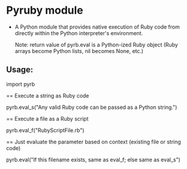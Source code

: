 Pyruby module
=============

- A Python module that provides native execution of Ruby code
  	from directly within the Python interpreter's environment.
 
  Note: return value of pyrb.eval is a Python-ized Ruby object
 	(Ruby arrays become Python lists, nil becomes None, etc.)
 
 
Usage:
-----

import pyrb


== Execute a string as Ruby code

pyrb.eval_s("Any valid Ruby code can be passed as a Python string.")
 
== Execute a file as a Ruby script

pyrb.eval_f("RubyScriptFile.rb")

== Just evaluate the parameter based on context (existing file or string code)

pyrb.eval("If this filename exists, same as eval_f; else same as eval_s")


